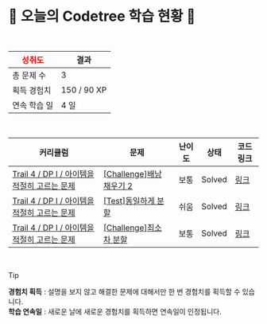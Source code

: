 # 🌲 오늘의 Codetree 학습 현황 🌲

<br />

| <span style="color:red;display:block;text-align:center;"> **성취도**</span> | 결과 |
|---|---|
| 총 문제 수 | 3 |
| 획득 경험치 | 150 / 90 XP |
| 연속 학습 일 | 4 일 |

<br />

|커리큘럼|문제|난이도|상태|코드 링크|
|---|---|---|---|---|
|[Trail 4 / DP I / 아이템을 적절히 고르는 문제](https://www.codetree.ai/trail-info/intermediate-low/)|[[Challenge]배낭 채우기 2](https://www.codetree.ai/trails/complete/curated-cards/challenge-knapsack-2/)|보통|Solved|[링크](https://github.com/s13121312/first-algo/blob/main/250118/%EB%B0%B0%EB%82%AD%20%EC%B1%84%EC%9A%B0%EA%B8%B0%202/knapsack-2.cpp)|
|[Trail 4 / DP I / 아이템을 적절히 고르는 문제](https://www.codetree.ai/trail-info/intermediate-low/)|[[Test]동일하게 분할](https://www.codetree.ai/trails/complete/curated-cards/test-equal-partition/)|쉬움|Solved|[링크](https://github.com/s13121312/first-algo/blob/main/250118/%EB%8F%99%EC%9D%BC%ED%95%98%EA%B2%8C%20%EB%B6%84%ED%95%A0/equal-partition.cpp)|
|[Trail 4 / DP I / 아이템을 적절히 고르는 문제](https://www.codetree.ai/trail-info/intermediate-low/)|[[Challenge]최소 차 분할](https://www.codetree.ai/trails/complete/curated-cards/challenge-minimum-diff-partition/)|보통|Solved|[링크](https://github.com/s13121312/first-algo/blob/main/250118/%EC%B5%9C%EC%86%8C%20%EC%B0%A8%20%EB%B6%84%ED%95%A0/minimum-diff-partition.cpp)|


<br />

> [!TIP]
> **경험치 획득** : 설명을 보지 않고 해결한 문제에 대해서만 한 번 경험치를 획득할 수 있습니다.  
> **학습 연속일** : 새로운 날에 새로운 경험치를 획득하면 연속일이 인정됩니다.

